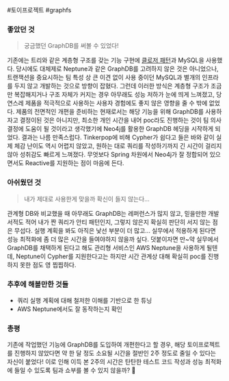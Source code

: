 #토이프로젝트 #graphfs

### 좋았던 것
> 궁금했던 GraphDB를 써볼 수 있었다!

기존에는 트리와 같은 계층형 구조를 갖는 기능 구현에 [클로저 패턴](https://onibmag.tistory.com/44)과 MySQL을 사용했다.
당시에도 대체제로 Neptune과 같은 GraphDB를 고려하지 않은 것은 아니었으나, 트랜잭션을 중요시하는 팀 특성 상 큰 이견 없이 사용 중이던 MySQL과 별개의 인프라를 두지 않고 개발하는 것으로 방향이 잡혔다.
그런데 이러한 방식은 계층형 구조가 조금만 복잡해지거나 구조 자체가 커지는 경우 아무래도 성능 저하가 눈에 띄게 느껴졌고, 당연스레 제품을 적극적으로 사용하는 사용자 경험에도 좋지 않은 영향을 줄 수 밖에 없었다.
제품의 전면적인 개편을 준비하는 현재로서는 해당 기능을 위해 GraphDB를 사용하자고 결정이된 것은 아니지만, 최소한 개인 시간을 내어 poc라도 진행하는 것이 팀 의사 결정에 도움이 될 것이라고 생각했기에 Neo4j를 활용한 GraphDB 헤딩을 시작하게 되었다.
결과는 나름 만족스럽다. Tinkerpop에 비해 Cypher가 쉽다고 들은 바와 같이 실제 체감 난이도 역시 어렵지 않았고, 원하는 대로 쿼리를 작성하기까지 긴 시간이 걸리지 않아 성취감도 빠르게 느껴졌다. 무엇보다 Spring 차원에서 Neo4j가 잘 정합되어 있으면서도 Reactive를 지원하는 점이 마음에 든다.

### 아쉬웠던 것
> 내가 제대로 사용한게 맞을까 확신이 들지 않는다...

관계형 DB와 비교했을 때 아무래도 GraphDB는 레퍼런스가 많지 않고, 믿을만한 개발 서적도 적어 내가 짠 쿼리가 안티 패턴인지, 그렇지 않은지 확실히 판단히 서지 않는 점은 무섭다. 실행 계획을 봐도 아직은 낯선 부분이 더 많고... 실무에서 적용하게 된다면 성능 최적화에 좀 더 많은 시간을 들여야하지 않을까 싶다.
덧붙이자면 만~약 실무에서 GraphDB를 채택하게 된다고 해도 관리형 서비스인 AWS Neptune을 사용하게 될텐데, Neptune이 Cypher를 지원한다고는 하지만 시간 관계상 대해 확실히 poc를 진행하지 못한 점도 영 찝찝하다.

### 추후에 해볼만한 것들
- 쿼리 실행 계획에 대해 철저한 이해를 기반으로 한 튜닝
- AWS Neptune에서도 잘 동작하는지 확인

### 총평
기존에 작업했던 기능에 GraphDB를 도입하여 개편한다고 할 경우, 해당 토이프로젝트를 진행하지 않았다면 약 한 달 정도 소요될 시간을 절반인 2주 정도로 줄일 수 있다는 자신이 붙었다! 이로 인해 이득 본 2주의 시간은 탄탄한 테스트 코드 작성과 성능 최적화에 들일 수 있도록 팀과 쇼부를 볼 수 있지 않을까? 🤗